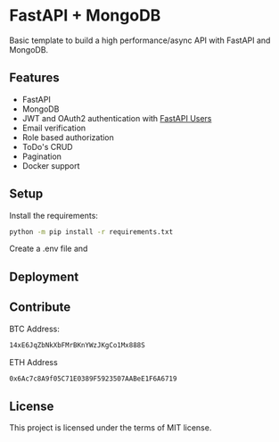 # FastAPI + MongoDB

Basic template to build a high performance/async API with FastAPI and MongoDB.

## Features

- FastAPI
- MongoDB
- JWT and OAuth2 authentication with [FastAPI Users](https://github.com/fastapi-users/fastapi-users)
- Email verification
- Role based authorization
- ToDo's CRUD
- Pagination
- Docker support

## Setup

Install the requirements:

```bash
python -m pip install -r requirements.txt
```

Create a .env file and

## Deployment

## Contribute

BTC Address:

```bash
14xE6JqZbNkXbFMrBKnYWzJKgCo1Mx888S
```

ETH Address

```bash
0x6Ac7c8A9f05C71E0389F5923507AABeE1F6A6719
```

## License

This project is licensed under the terms of MIT license.